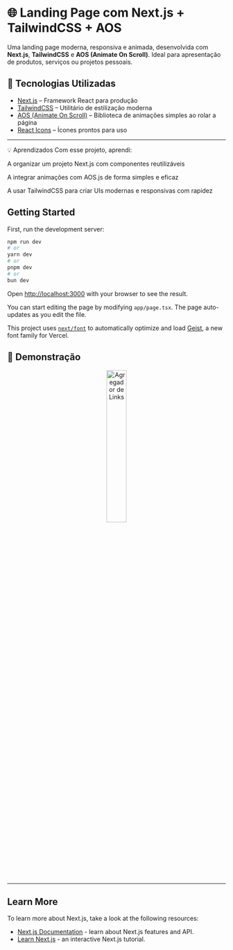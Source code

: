 # 🌐 Landing Page com Next.js + TailwindCSS + AOS

Uma landing page moderna, responsiva e animada, desenvolvida com **Next.js**, **TailwindCSS** e **AOS (Animate On Scroll)**. Ideal para apresentação de produtos, serviços ou projetos pessoais.


## 🚀 Tecnologias Utilizadas

- [Next.js](https://nextjs.org/) – Framework React para produção
- [TailwindCSS](https://tailwindcss.com/) – Utilitário de estilização moderna
- [AOS (Animate On Scroll)](https://michalsnik.github.io/aos/) – Biblioteca de animações simples ao rolar a página
- [React Icons](https://react-icons.github.io/react-icons/) – Ícones prontos para uso

---

💡 Aprendizados
Com esse projeto, aprendi:

A organizar um projeto Next.js com componentes reutilizáveis

A integrar animações com AOS.js de forma simples e eficaz

A usar TailwindCSS para criar UIs modernas e responsivas com rapidez

 
 ## Getting Started

First, run the development server:

```bash
npm run dev
# or
yarn dev
# or
pnpm dev
# or
bun dev
```

Open [http://localhost:3000](http://localhost:3000) with your browser to see the result.

You can start editing the page by modifying `app/page.tsx`. The page auto-updates as you edit the file.

This project uses [`next/font`](https://nextjs.org/docs/app/building-your-application/optimizing/fonts) to automatically optimize and load [Geist](https://vercel.com/font), a new font family for Vercel.

## 🔗 Demonstração

<p align="center">
  <img alt="Agregador de Links" src="https://i.ibb.co/vC87z81x/Whats-App-Image-2025-04-11-at-20-59-51.jpg" width="30%">
</p>


---

## Learn More

To learn more about Next.js, take a look at the following resources:

- [Next.js Documentation](https://nextjs.org/docs) - learn about Next.js features and API.
- [Learn Next.js](https://nextjs.org/learn) - an interactive Next.js tutorial.

 
 

